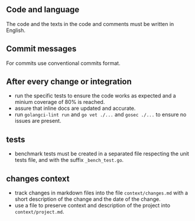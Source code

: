 ## Code and language

The code and the texts in the code and comments must be written in English.

## Commit messages

For commits use conventional commits format.

## After every change or integration

- run the specific tests to ensure the code works as expected and a minium coverage of 80% is reached.
- assure that inline docs are updated and accurate.
- run `golangci-lint run` and `go vet ./...` and `gosec ./...` to ensure no issues are present.

## tests

- benchmark tests must be created in a separated file respecting the unit tests file, and with the suffix `_bench_test.go`.

## changes context

- track changes in markdown files into the file `context/changes.md` with a short description of the change and the date of the change.
- use a file to preserve context and description of the project into `context/project.md`.